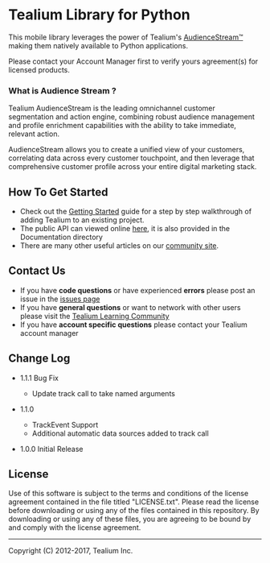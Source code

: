 # Tealium Library for Python

This mobile library leverages the power of Tealium's [AudienceStream™](http://tealium.com/products/audiencestream/) making them natively available to Python applications.

Please contact your Account Manager first to verify yours agreement(s) for licensed products.

### What is Audience Stream ?

Tealium AudienceStream is the leading omnichannel customer segmentation and action engine, combining robust audience management and profile enrichment capabilities with the ability to take immediate, relevant action.

AudienceStream allows you to create a unified view of your customers, correlating data across every customer touchpoint, and then leverage that comprehensive customer profile across your entire digital marketing stack.

## How To Get Started

* Check out the [Getting Started](https://community.tealiumiq.com/t5/Mobile-Libraries/Mobile-140-Getting-Started-With-Python/ta-p/12496) guide for a step by step walkthrough of adding Tealium to an existing project.  
* The public API can viewed online [here](https://community.tealiumiq.com/t5/Mobile-Libraries/Tealium-Python-APIs/ta-p/14699), it is also provided in the Documentation directory
* There are many other useful articles on our [community site](https://community.tealiumiq.com).

## Contact Us

* If you have **code questions** or have experienced **errors** please post an issue in the [issues page](../../issues)
* If you have **general questions** or want to network with other users please visit the [Tealium Learning Community](https://community.tealiumiq.com)
* If you have **account specific questions** please contact your Tealium account manager

## Change Log

- 1.1.1  Bug Fix
   - Update track call to take named arguments

- 1.1.0
   - TrackEvent Support
   - Additional automatic data sources added to track call
- 1.0.0 Initial Release

## License

Use of this software is subject to the terms and conditions of the license agreement contained in the file titled "LICENSE.txt".  Please read the license before downloading or using any of the files contained in this repository. By downloading or using any of these files, you are agreeing to be bound by and comply with the license agreement.


---
Copyright (C) 2012-2017, Tealium Inc.
